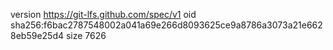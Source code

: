version https://git-lfs.github.com/spec/v1
oid sha256:f6bac2787548002a041a69e266d8093625ce9a8786a3073a21e6628eb59e25d4
size 7626
